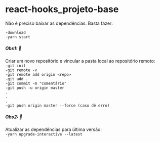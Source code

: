 # react-hooks_projeto-base
Não é preciso baixar as dependências. Basta fazer:<br>

`-download`<br>
`-yarn start`<br>

##### Obs1: :speech_balloon:<br> 
Criar um novo reposítório e vincular a pasta local ao repositório remoto:<br>
`-git init`<br>
`-git remote -v`<br>
`-git remote add origin <repo>`<br>
`-git add .`<br>
`-git commit -m "comentário"`<br>
`-git push -u origin master`<br>
`.`<br>
`.`<br>
`.`<br>
`-git push origin master --force (caso dê erro)`<br>

##### Obs2: :speech_balloon: <br> 
Atualizar as dependências para última versão:<br>
`-yarn upgrade-interactive --latest` 
